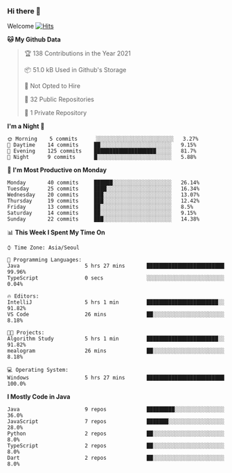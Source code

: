 ### Hi there 👋 

Welcome [![Hits](https://hits.seeyoufarm.com/api/count/incr/badge.svg?url=https%3A%2F%2Fgithub.com%2Fharry4455&count_bg=%2379C83D&title_bg=%23555555&icon=&icon_color=%23E7E7E7&title=hits&edge_flat=false)](https://hits.seeyoufarm.com)


<!--
**harry4455/harry4455** is a ✨ _special_ ✨ repository because its `README.md` (this file) appears on your GitHub profile.

Here are some ideas to get you started:

- 🔭 I’m currently working on ...
- 🌱 I’m currently learning ...
- 👯 I’m looking to collaborate on ...
- 🤔 I’m looking for help with ...
- 💬 Ask me about ...
- 📫 How to reach me: ...
- 😄 Pronouns: ...
- ⚡ Fun fact: ...
-->

<!--START_SECTION:waka-->
**🐱 My Github Data** 

> 🏆 138 Contributions in the Year 2021
 > 
> 📦 51.0 kB Used in Github's Storage 
 > 
> 🚫 Not Opted to Hire
 > 
> 📜 32 Public Repositories 
 > 
> 🔑 1 Private Repository 
 > 
**I'm a Night 🦉** 

```text
🌞 Morning    5 commits      ░░░░░░░░░░░░░░░░░░░░░░░░░   3.27% 
🌆 Daytime    14 commits     ██░░░░░░░░░░░░░░░░░░░░░░░   9.15% 
🌃 Evening    125 commits    ████████████████████░░░░░   81.7% 
🌙 Night      9 commits      █░░░░░░░░░░░░░░░░░░░░░░░░   5.88%

```
📅 **I'm Most Productive on Monday** 

```text
Monday       40 commits     ██████░░░░░░░░░░░░░░░░░░░   26.14% 
Tuesday      25 commits     ████░░░░░░░░░░░░░░░░░░░░░   16.34% 
Wednesday    20 commits     ███░░░░░░░░░░░░░░░░░░░░░░   13.07% 
Thursday     19 commits     ███░░░░░░░░░░░░░░░░░░░░░░   12.42% 
Friday       13 commits     ██░░░░░░░░░░░░░░░░░░░░░░░   8.5% 
Saturday     14 commits     ██░░░░░░░░░░░░░░░░░░░░░░░   9.15% 
Sunday       22 commits     ███░░░░░░░░░░░░░░░░░░░░░░   14.38%

```


📊 **This Week I Spent My Time On** 

```text
⌚︎ Time Zone: Asia/Seoul

💬 Programming Languages: 
Java                     5 hrs 27 mins       █████████████████████████   99.96% 
TypeScript               0 secs              ░░░░░░░░░░░░░░░░░░░░░░░░░   0.04%

🔥 Editors: 
IntelliJ                 5 hrs 1 min         ███████████████████████░░   91.82% 
VS Code                  26 mins             ██░░░░░░░░░░░░░░░░░░░░░░░   8.18%

🐱‍💻 Projects: 
Algorithm Study          5 hrs 1 min         ███████████████████████░░   91.82% 
mealogram                26 mins             ██░░░░░░░░░░░░░░░░░░░░░░░   8.18%

💻 Operating System: 
Windows                  5 hrs 27 mins       █████████████████████████   100.0%

```

**I Mostly Code in Java** 

```text
Java                     9 repos             █████████░░░░░░░░░░░░░░░░   36.0% 
JavaScript               7 repos             ███████░░░░░░░░░░░░░░░░░░   28.0% 
Python                   2 repos             ██░░░░░░░░░░░░░░░░░░░░░░░   8.0% 
TypeScript               2 repos             ██░░░░░░░░░░░░░░░░░░░░░░░   8.0% 
Dart                     2 repos             ██░░░░░░░░░░░░░░░░░░░░░░░   8.0%

```



<!--END_SECTION:waka-->
